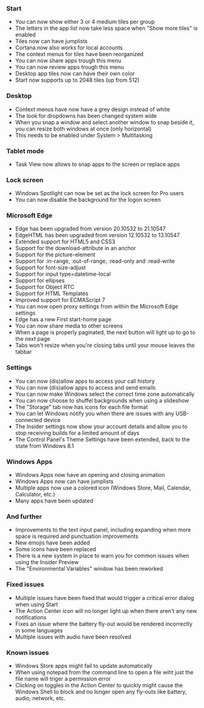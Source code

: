 ### Start
- You can now show either 3 or 4 medium tiles per group
- The letters in the app list now take less space when "Show more tiles" is enabled
- Tiles now can have jumplists
- Cortana now also works for local accounts
- The context menus for tiles have been reorganized
 - You can now share apps trough this menu
 - You can now review apps trough this menu
- Desktop app tiles now can have their own color
- Start now supports up to 2048 tiles (up from 512)

### Desktop
- Context menus have now have a grey design instead of white
- The look for dropdowns has been changed system wide
- When you snap a window and select another window to snap beside it, you can resize both windows at once (only horizontal)
 - This needs to be enabled under System > Multitasking

### Tablet mode
- Task View now allows to snap apps to the screen or replace apps

### Lock screen
- Windows Spotlight can now be set as the lock screen for Pro users
- You can now disable the background for the logon screen

### Microsoft Edge
- Edge has been upgraded from version 20.10532 to 21.10547
- EdgeHTML has been upgraded from version 12.10532 to 13.10547
- Extended support for HTML5 and CSS3
 - Support for the download-attribute in an anchor
 - Support for the picture-element
 - Support for :in-range, :out-of-range, :read-only and :read-write
 - Support for font-size-adjust
 - Support for input type=datetime-local
 - Support for ellipses
 - Support for Object RTC
 - Support for HTML Templates
- Improved support for ECMAScript 7
- You can now open proxy settings from within the Microsoft Edge settings
- Edge has a new First start-home page
- You can now share media to other screens
- When a page is properly paginated, the next button will light up to go to the next page
- Tabs won't resize when you're closing tabs until your mouse leaves the tabbar

### Settings
- You can now (dis)allow apps to access your call history
- You can now (dis)allow apps to access and send emails
- You can now make Windows select the correct time zone automatically
- You can now choose to shuffel backgrounds when using a slideshow
- The "Storage" tab now has icons for each file format
- You can let Windows notify you when there are issues with any USB-connected device
- The Insider settings now show your account details and allow you to stop receiving builds for a limited amount of days
- The Control Panel's Theme Settings have been extended, back to the state from Windows 8.1

### Windows Apps
- Windows Apps now have an opening and closing animation
- Windows Apps now can have jumplists
- Multiple apps now use a colored icon (Windows Store, Mail, Calendar, Calculator, etc.)
- Many apps have been updated

### And further
- Improvements to the text input panel, including expanding when more space is required and punctuation improvements
- New emojis have been added
- Some icons have been replaced
- There is a new system in place to warn you for common issues when using the Insider Preview
- The "Environmental Variables" window has been reworked

### Fixed issues
- Multiple issues have been fixed that would trigger a critical error dialog when using Start
- The Action Center icon will no longer light up when there aren't any new notifications
- Fixes an issue where the battery fly-out would be rendered incorrectly in some languages
- Multiple issues with audio have been resolved

### Known issues
- Windows Store apps might fail to update automatically
- When using notepad from the command line to open a file wiht just the file name will triger a permission error
- Clicking on toggles in the Action Center to quickly might cause the Windows Shell to block and no longer open any fly-outs like battery, audio, network, etc.
